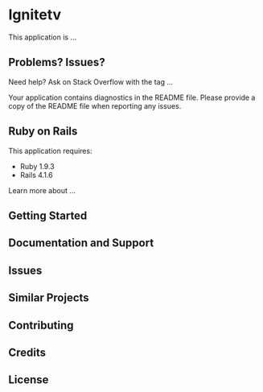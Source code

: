 Ignitetv
================

This application is ...

Problems? Issues?
-----------

Need help? Ask on Stack Overflow with the tag ...

Your application contains diagnostics in the README file. Please provide a copy of the README file when reporting any issues.



Ruby on Rails
-------------

This application requires:

- Ruby 1.9.3
- Rails 4.1.6

Learn more about ...

Getting Started
---------------

Documentation and Support
-------------------------

Issues
-------------

Similar Projects
----------------

Contributing
------------

Credits
-------

License
-------

